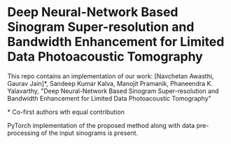 # Deep Neural-Network Based Sinogram Super-resolution and Bandwidth Enhancement for Limited Data Photoacoustic Tomography
This repo contains an implementation of our work:
[Navchetan Awasthi, Gaurav Jain]*, Sandeep Kumar Kalva, Manojit Pramanik, Phaneendra K. Yalavarthy, "Deep Neural-Network Based Sinogram Super-resolution and Bandwidth Enhancement for Limited Data Photoacoustic Tomography"

\* Co-first authors wth equal contribution

PyTorch implementation of the proposed method along with data pre-processing of the input sinograms is present.
